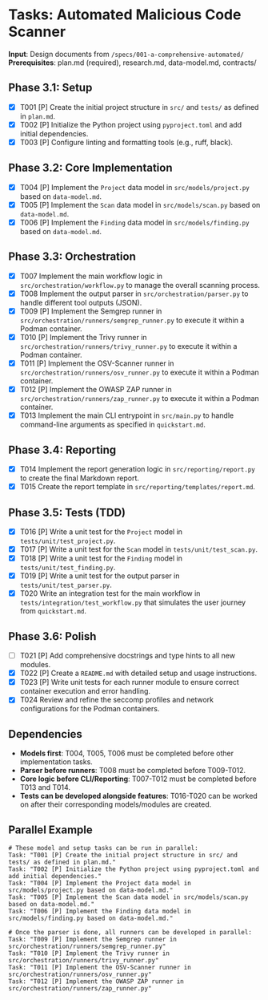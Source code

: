 # Tasks: Automated Malicious Code Scanner

**Input**: Design documents from `/specs/001-a-comprehensive-automated/`
**Prerequisites**: plan.md (required), research.md, data-model.md, contracts/

## Phase 3.1: Setup
- [x] T001 [P] Create the initial project structure in `src/` and `tests/` as defined in `plan.md`.
- [x] T002 [P] Initialize the Python project using `pyproject.toml` and add initial dependencies.
- [x] T003 [P] Configure linting and formatting tools (e.g., ruff, black).

## Phase 3.2: Core Implementation
- [x] T004 [P] Implement the `Project` data model in `src/models/project.py` based on `data-model.md`.
- [x] T005 [P] Implement the `Scan` data model in `src/models/scan.py` based on `data-model.md`.
- [x] T006 [P] Implement the `Finding` data model in `src/models/finding.py` based on `data-model.md`.

## Phase 3.3: Orchestration
- [x] T007 Implement the main workflow logic in `src/orchestration/workflow.py` to manage the overall scanning process.
- [x] T008 Implement the output parser in `src/orchestration/parser.py` to handle different tool outputs (JSON).
- [x] T009 [P] Implement the Semgrep runner in `src/orchestration/runners/semgrep_runner.py` to execute it within a Podman container.
- [x] T010 [P] Implement the Trivy runner in `src/orchestration/runners/trivy_runner.py` to execute it within a Podman container.
- [x] T011 [P] Implement the OSV-Scanner runner in `src/orchestration/runners/osv_runner.py` to execute it within a Podman container.
- [x] T012 [P] Implement the OWASP ZAP runner in `src/orchestration/runners/zap_runner.py` to execute it within a Podman container.
- [x] T013 Implement the main CLI entrypoint in `src/main.py` to handle command-line arguments as specified in `quickstart.md`.

## Phase 3.4: Reporting
- [x] T014 Implement the report generation logic in `src/reporting/report.py` to create the final Markdown report.
- [x] T015 Create the report template in `src/reporting/templates/report.md`.

## Phase 3.5: Tests (TDD)
- [x] T016 [P] Write a unit test for the `Project` model in `tests/unit/test_project.py`.
- [x] T017 [P] Write a unit test for the `Scan` model in `tests/unit/test_scan.py`.
- [x] T018 [P] Write a unit test for the `Finding` model in `tests/unit/test_finding.py`.
- [x] T019 [P] Write a unit test for the output parser in `tests/unit/test_parser.py`.
- [x] T020 Write an integration test for the main workflow in `tests/integration/test_workflow.py` that simulates the user journey from `quickstart.md`.

## Phase 3.6: Polish
- [ ] T021 [P] Add comprehensive docstrings and type hints to all new modules.
- [x] T022 [P] Create a `README.md` with detailed setup and usage instructions.
- [x] T023 [P] Write unit tests for each runner module to ensure correct container execution and error handling.
- [x] T024 Review and refine the seccomp profiles and network configurations for the Podman containers.

## Dependencies
- **Models first**: T004, T005, T006 must be completed before other implementation tasks.
- **Parser before runners**: T008 must be completed before T009-T012.
- **Core logic before CLI/Reporting**: T007-T012 must be completed before T013 and T014.
- **Tests can be developed alongside features**: T016-T020 can be worked on after their corresponding models/modules are created.

## Parallel Example
```
# These model and setup tasks can be run in parallel:
Task: "T001 [P] Create the initial project structure in src/ and tests/ as defined in plan.md."
Task: "T002 [P] Initialize the Python project using pyproject.toml and add initial dependencies."
Task: "T004 [P] Implement the Project data model in src/models/project.py based on data-model.md."
Task: "T005 [P] Implement the Scan data model in src/models/scan.py based on data-model.md."
Task: "T006 [P] Implement the Finding data model in src/models/finding.py based on data-model.md."

# Once the parser is done, all runners can be developed in parallel:
Task: "T009 [P] Implement the Semgrep runner in src/orchestration/runners/semgrep_runner.py"
Task: "T010 [P] Implement the Trivy runner in src/orchestration/runners/trivy_runner.py"
Task: "T011 [P] Implement the OSV-Scanner runner in src/orchestration/runners/osv_runner.py"
Task: "T012 [P] Implement the OWASP ZAP runner in src/orchestration/runners/zap_runner.py"
```